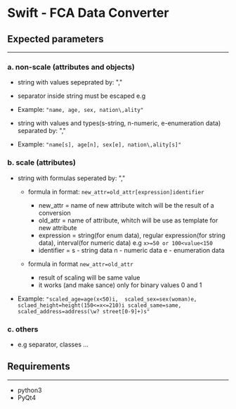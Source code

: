 # Swift - FCA Data Converter

## Expected parameters
-------------------

### a. non-scale (attributes and objects)
 * string with values sepeprated by: ","
 * separator inside string must be escaped e.g 
 * Example: ```"name, age, sex, nation\,ality"```

 * string with values and types(s-string, n-numeric, e-enumeration data) separated by: ","
 * Example: ```"name[s], age[n], sex[e], nation\,ality[s]"```

### b. scale (attributes)
 * string with formulas seperated by: ","
   * formula in format:	```new_attr=old_attr[expression]identifier```
     * new_attr = name of new attribute witch will be the result of a conversion
     * old_attr = name of attribute, whitch will be use as template for new attribute
     * expression = string(for enum data), 
				    regular expression(for string data), 
				    interval(for numeric data) e.g ```x>=50 or 100<value<150```
     * identifier = s - string data
					n - numeric data
					e - enumeration data
 
   * formula in format ```new_attr=old_attr```
     * result of scaling will be same value
     * it works (and make sance) only for binary values 0 and 1
 
 * Example: ```"scaled_age=age(x<50)i, 
				scaled_sex=sex(woman)e, 
				sclaed_height=height(150<=x<=210)i
				scaled_same=same, 
				scaled_address=address(\w? street[0-9]+)s"```
### c. others
 * e.g separator, classes ...


## Requirements
------------
* python3
* PyQt4
